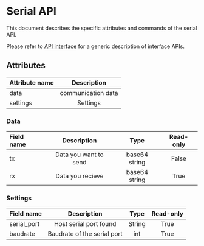 # Serial API

This document describes the specific attributes and commands of the serial API.

Please refer to [API interface](api_interface.md) for a generic description of interface APIs.

## Attributes

| Attribute name |    Description     |
| :------------- | :----------------: |
| data           | communication data |
| settings       |      Settings      |


### Data

| Field name |      Description      |     Type      | Read-only |
| :--------- | :-------------------: | :-----------: | :-------: |
| tx         | Data you want to send | base64 string |   False   |
| rx         |   Data you recieve    | base64 string |   True    |




### Settings

| Field name  |         Description         |  Type  | Read-only |
| :---------- | :-------------------------: | :----: | :-------: |
| serial_port |   Host serial port found    | String |   True    |
| baudrate    | Baudrate of the serial port |  int   |   True    |

